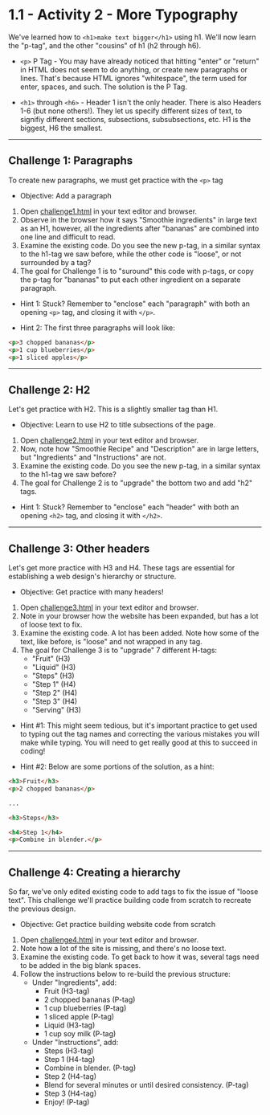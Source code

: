 # 1.1 - Activity 2 - More Typography

We've learned how to `<h1>make text bigger</h1>` using h1. We'll now learn the
"p-tag", and the other "cousins" of h1 (h2 through h6).


- `<p>` P Tag - You may have already noticed that hitting "enter" or "return"
  in HTML does not seem to do anything, or create new paragraphs or lines.
  That's because HTML ignores "whitespace", the term used for enter, spaces,
  and such. The solution is the P Tag.

- `<h1>` through `<h6>` - Header 1 isn't the only header. There is also Headers
  1-6 (but none others!).  They let us specify different sizes of text, to
  signifiy different sections, subsections, subsubsections, etc. H1 is the
  biggest, H6 the smallest.


----------------------------------


Challenge 1: Paragraphs
----------------------------------

To create new paragraphs, we must get practice with the `<p>` tag

* Objective: Add a paragraph

1. Open [challenge1.html](./challenge1.html) in your text editor and browser.
2. Observe in the browser how it says "Smoothie ingredients" in large text as
an H1, however, all the ingredients after "bananas" are combined into one line
and difficult to read.
3. Examine the existing code. Do you see the new p-tag, in a similar syntax to
the h1-tag we saw before, while the other code is "loose", or not surrounded by
a tag?
4. The goal for Challenge 1 is to "suround" this code with p-tags, or copy the
p-tag for "bananas" to put each other ingredient on a separate paragraph.

* Hint 1: Stuck? Remember to "enclose" each "paragraph" with both an opening
  `<p>` tag, and closing it with `</p>`.

* Hint 2: The first three paragraphs will look like:

```html
<p>3 chopped bananas</p>
<p>1 cup blueberries</p>
<p>1 sliced apples</p>
```



----------------------------------


Challenge 2: H2
----------------------------------

Let's get practice with H2. This is a slightly smaller tag than H1.

* Objective: Learn to use H2 to title subsections of the page.

1. Open [challenge2.html](./challenge2.html) in your text editor and browser.
2. Now, note how "Smoothie Recipe" and "Description" are in large letters, but
"Ingredients" and "Instructions" are not.
3. Examine the existing code. Do you see the new p-tag, in a similar syntax to
the h1-tag we saw before?
4. The goal for Challenge 2 is to "upgrade" the bottom two and add "h2" tags.

* Hint 1: Stuck? Remember to "enclose" each "header" with both an opening
  `<h2>` tag, and closing it with `</h2>`.




----------------------------------


Challenge 3: Other headers
----------------------------------

Let's get more practice with H3 and H4. These tags are essential for
establishing a web design's hierarchy or structure.

* Objective: Get practice with many headers!

1. Open [challenge3.html](./challenge3.html) in your text editor and browser.
2. Note in your browser how the website has been expanded, but has a lot of
loose text to fix.
3. Examine the existing code. A lot has been added. Note how some of the text,
like before, is "loose" and not wrapped in any tag.
4. The goal for Challenge 3 is to "upgrade" 7 different H-tags:
    - "Fruit" (H3)
    - "Liquid" (H3)
    - "Steps" (H3)
    - "Step 1" (H4)
    - "Step 2" (H4)
    - "Step 3" (H4)
    - "Serving" (H3)

* Hint #1: This might seem tedious, but it's important practice to get used to
  typing out the tag names and correcting the various mistakes you will make
  while typing. You will need to get really good at this to succeed in coding!

* Hint #2: Below are some portions of the solution, as a hint:

```html
<h3>Fruit</h3>
<p>2 chopped bananas</p>

...

<h3>Steps</h3>

<h4>Step 1</h4>
<p>Combine in blender.</p>

```

----------------------------------




Challenge 4: Creating a hierarchy
----------------------------------

So far, we've only edited existing code to add tags to fix the issue of "loose
text". This challenge we'll practice building code from scratch to recreate the
previous design.

* Objective: Get practice building website code from scratch

1. Open [challenge4.html](./challenge4.html) in your text editor and browser.
2. Note how a lot of the site is missing, and there's no loose text.
3. Examine the existing code. To get back to how it was, several tags need to
be added in the big blank spaces.
4. Follow the instructions below to re-build the previous structure:
    - Under "Ingredients", add:
        - Fruit (H3-tag)
        - 2 chopped bananas (P-tag)
        - 1 cup blueberries (P-tag)
        - 1 sliced apple (P-tag)
        - Liquid (H3-tag)
        - 1 cup soy milk (P-tag)
    - Under "Instructions", add:
        - Steps (H3-tag)
        - Step 1 (H4-tag)
        - Combine in blender. (P-tag)
        - Step 2 (H4-tag)
        - Blend for several minutes or until desired consistency. (P-tag)
        - Step 3 (H4-tag)
        - Enjoy! (P-tag)

